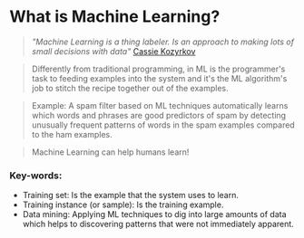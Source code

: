 
# What is Machine Learning?

> *"Machine Learning is a thing labeler. Is an approach to making lots of small 
decisions with data"* [Cassie Kozyrkov](https://www.youtube.com/watch?v=L1AiQwxkX7A)

> Differently from traditional programming, in ML is the programmer's task to 
feeding examples into the system and it's the ML algorithm's job to stitch the 
recipe together out of the examples.
 
> Example: A spam filter based on ML techniques automatically learns which words 
and phrases are good predictors of spam by detecting unusually frequent patterns 
of words in the spam examples compared to the ham examples.

> Machine Learning can help humans learn!



 ### Key-words: 
 * Training set: Is the example that the system uses to learn.
 * Training instance (or sample): Is the training example.
 * Data mining: Applying ML techniques to dig into large amounts of data which 
 helps to discovering patterns that were not immediately apparent.